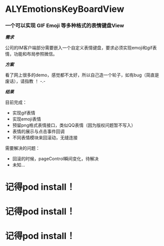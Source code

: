 # ALYEmotionsKeyBoardView


### 一个可以实现 **GIF** **Emoji** 等多种格式的表情键盘View 

***需求***  

公司的IM客户端部分需要嵌入一个自定义表情键盘，要求必须实现emoji和gif表情，功能和布局参照微信。

***方案*** 
 
看了网上很多的demo，感觉都不太好，所以自己造一个轮子，如有bug（简直是废话），请指教 ！ -.-  

***结果***  

目前完成：   
 
* 实现gif表情   
* 实现emoji表情  
* 预留png格式表情接口，类似QQ表情（因为版权问题暂不写入）  
* 表情的展示与点击事件回调  
* 不同表情模块来回滚动，无缝连接

需要解决的问题： 

* 回滚的时候，pageControl瞬间变化，待解决  
* 未知...


# 记得pod install！
# 记得pod install！
# 记得pod install！
